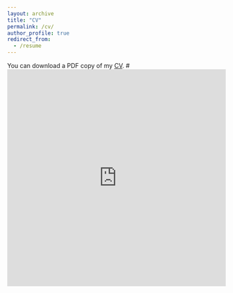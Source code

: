 ```yaml
---
layout: archive
title: "CV"
permalink: /cv/
author_profile: true
redirect_from:
  - /resume
---
```


You can download a PDF copy of my [CV](https://www.dropbox.com/s/gbdih6h008rc0bx/CV_Bias_Daniel.pdf?dl=0 "CV").
#<iframe src="https://www.dropbox.com/s/gbdih6h008rc0bx/CV_Bias_Daniel.pdf?dl=1" width="100%" height="500" frameborder="no" border="0" marginwidth="0" marginheight="0">/iframe>
